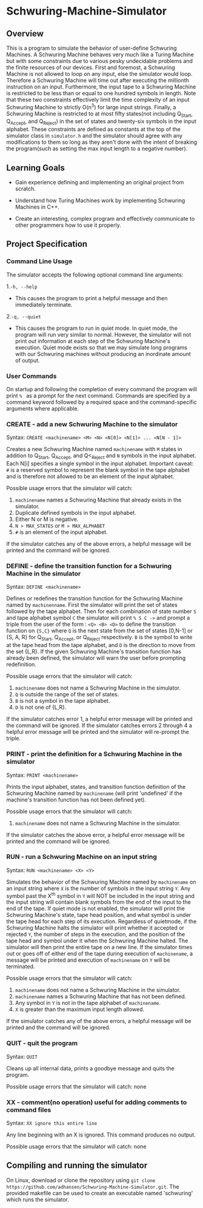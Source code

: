 # Schwuring-Machine-Simulator
## Overview
This is a program to simulate the behavior of user-define Schwuring Machines. A Schwuring Machine behaves very much like a Turing Machine but with some constraints due to various pesky undecidable problems and the finite resources of our devices. First and foremost, a Schwuring Machine is not allowed to loop on any input, else the simulator would loop. Therefore a Schwuring Machine will time out after executing the millionth instruction on an input. Furthermore, the input tape to a Schwuring Machine is restricted to be less than or equal to one hundred symbols in length. Note that these two constraints effectively limit the time complexity of an input Schwuring Machine to strictly O(n<sup>3</sup>) for large input strings. Finally, a Schwuring Machine is restricted to at most fifty states(not including Q<sub>Start</sub>, Q<sub>Accept</sub>, and Q<sub>Reject</sub>) in the set of states and twenty-six symbols in the input alphabet. These constraints are defined as constants at the top of the simulator class in ```simulator.h``` and the simulator should agree with any modifications to them so long as they aren't done with the intent of breaking the program(such as setting the max input length to a negative number).

## Learning Goals

* Gain experience defining and implementing an original project from scratch.

* Understand how Turing Machines work by implementing Schwuring Machines in C++.

* Create an interesting, complex program and effectively communicate to other programmers how to use it properly.

## Project Specification
### Command Line Usage
The simulator accepts the following optional command line arguments:

1.```-h, --help```

- This causes the program to print a helpful message and then immediately terminate.

2.```-q, --quiet```

- This causes the program to run in quiet mode. In quiet mode, the program will run very similar to normal. However, the simulator will not print out information at each step of the Schwuring Machine's execution. Quiet mode exists so that we may simulate long programs with our Schwuring machines without producing an inordinate amount of output.

### User Commands
On startup and following the completion of every command the program will print ```% ``` as a prompt for the next command. Commands are specified by a command keyword followed by a required space and the command-specific arguments where applicable.

### CREATE - add a new Schwuring Machine to the simulator
Syntax: ```CREATE <machinename> <M> <N> <N[0]> <N[1]> ... <N[N - 1]>```

Creates a new Schwuring Machine named ```machinename``` with ```M``` states in addition to Q<sub>Start</sub>, Q<sub>Accept</sub>, and Q<<sub>Reject</sub> and ```N``` symbols in the input alphabet. Each N[i] specifies a single symbol in the input alphabet. Important caveat: ```#``` is a reserved symbol to represent the blank symbol in the tape alphabet and is therefore not allowed to be an element of the input alphabet.

Possible usage errors that the simulator will catch:

1. ```machinename``` names a Schwuring Machine that already exists in the simulator.
2. Duplicate defined symbols in the input alphabet.
3. Either N or M is negative.
4. ```N > MAX_STATES``` or ```M > MAX_ALPHABET```
5. ```#``` is an element of the input alphabet.

If the simulator catches any of the above errors, a helpful message will be printed and the command will be ignored.

### DEFINE - define the transition function for a Schwuring Machine in the simulator
Syntax: ```DEFINE <machinename>```

Defines or redefines the transition function for the Schwuring Machine named by ```machinenname```. First the simulator will print the set of states followed by the tape alphabet. Then for each combination of state number ```S``` and tape alphabet symbol ```C``` the simulator will print ```% S C ->``` and prompt a triple from the user of the form : ```<Q> <B> <D>``` to define the transition function on ```{S,C}``` where ```Q``` is the next state from the set of states [0,N-1] or {S, A, R} for Q<sub>Start</sub>, Q<sub>Accept</sub>, or Q<sub>Reject</sub> respectively. ```B``` is the symbol to write at the tape head from the tape alphabet, and ```D``` is the direction to move from the set {L,R}. If the given Schwuring Machine's transition function has already been defined, the simulator will warn the user before prompting redefinition.

Possible usage errors that the simulator will catch:

1. ```machinename``` does not name a Schwuring Machine in the simulator.
2. ```Q``` is outside the range of the set of states.
3. ```B``` is not a symbol in the tape alphabet.
4. ```D``` is not one of {L,R}.

If the simulator catches error 1, a helpful error message will be printed and the command will be ignored. If the simulator catches errors 2 through 4 a helpful error message will be printed and the simulator will re-prompt the triple.

### PRINT - print the definition for a Schwuring Machine in the simulator
Syntax: ```PRINT <machinename>```

Prints the input alphabet, states, and transition function definition of the Schwuring Machine named by ```machinename``` (will print 'undefined' if the machine's transition function has not been defined yet).

Possible usage errors that the simulator will catch:

1. ```machinename``` does not name a Schwuring Machine in the simulator.

If the simulator catches the above error, a helpful error message will be printed and the command will be ignored.

### RUN - run a Schwuring Machine on an input string
Syntax: ```RUN <machinename> <X> <Y>```

Simulates the behavior of the Schwuring Machine named by ```machinename``` on an input string where ```X``` is the number of symbols in the input string ```Y```. Any symbol past the X<sup>th</sup> symbol in ```Y``` will NOT be included in the input string and the input string will contain blank symbols from the end of the input to the end of the tape. If quiet mode is not enabled, the simulator will print the Schwuring Machine's state, tape head position, and what symbol is under the tape head for each step of its execution. Regardless of quietmode, if the Schwuring Machine halts the simulator will print whether it accepted or rejected ```Y```, the number of steps in the execution, and the position of the tape head and symbol under it when the Schwuring Machine halted. The simulator will then print the entire tape on a new line. If the simulator times out or goes off of either end of the tape during execution of ```machinename```, a message will be printed and execution of ```machinename``` on ```Y``` will be terminated.

Possible usage errors that the simulator will catch:

1. ```machinename``` does not name a Schwuring Machine in the simulator.
2. ```machinename``` names a Schwuring Machine that has not been defined.
3. Any symbol in ```Y``` is not in the tape alphabet of ```machinename```.
4. ```X``` is greater than the maximum input length allowed.

If the simulator catches any of the above errors, a helpful message will be printed and the command will be ignored.


### QUIT - quit the program
Syntax: ```QUIT```

Cleans up all internal data, prints a goodbye message and quits the program.

Possible usage errors that the simulator will catch: none

### XX - comment(no operation) useful for adding comments to command files
Syntax: ```XX ignore this entire line```

Any line beginning with an X is ignored. This command produces no output.

Possible usage errors that the simulator will catch: none

## Compiling and running the simulator
On Linux, download or clone the repository using ```git clone https://github.com/adhansen/Schwuring-Machine-Simulator.git```. The provided makefile can be used to create an executable named 'schwuring' which runs the simulator.